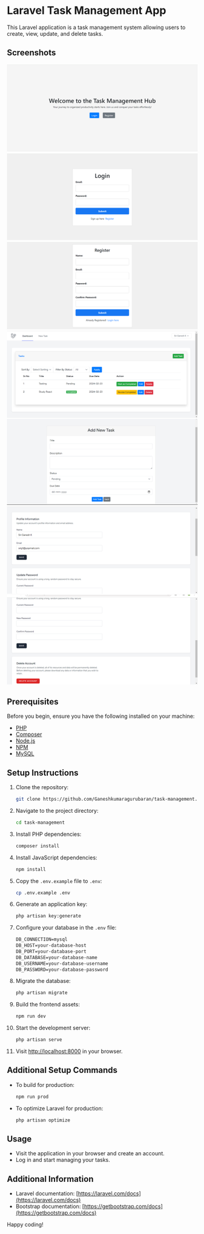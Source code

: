 # Laravel Task Management App

This Laravel application is a task management system allowing users to create, view, update, and delete tasks.

## Screenshots

![screenshot 1](public/images/screenshot-1.png)
![screenshot 2](public/images/screenshot-2.png)
![screenshot 3](public/images/screenshot-3.png)
![screenshot 4](public/images/screenshot-4.png)
![screenshot 5](public/images/screenshot-5.png)
![screenshot 5](public/images/screenshot-6.png)
![screenshot 5](public/images/screenshot-7.png)

## Prerequisites

Before you begin, ensure you have the following installed on your machine:

- [PHP](https://www.php.net/manual/en/install.php)
- [Composer](https://getcomposer.org/download/)
- [Node.js](https://nodejs.org/en/download/)
- [NPM](https://www.npmjs.com/get-npm)
- [MySQL](https://dev.mysql.com/downloads/mysql/)

## Setup Instructions

1. Clone the repository:

    ```bash
    git clone https://github.com/Ganeshkumaragurubaran/task-management.git
    ```

2. Navigate to the project directory:

    ```bash
    cd task-management
    ```

3. Install PHP dependencies:

    ```bash
    composer install
    ```

4. Install JavaScript dependencies:

    ```bash
    npm install
    ```

5. Copy the `.env.example` file to `.env`:

    ```bash
    cp .env.example .env
    ```

6. Generate an application key:

    ```bash
    php artisan key:generate
    ```

7. Configure your database in the `.env` file:

    ```env
    DB_CONNECTION=mysql
    DB_HOST=your-database-host
    DB_PORT=your-database-port
    DB_DATABASE=your-database-name
    DB_USERNAME=your-database-username
    DB_PASSWORD=your-database-password
    ```

8. Migrate the database:

    ```bash
    php artisan migrate 
    ```
9. Build the frontend assets:

    ```bash
    npm run dev
    ```

10. Start the development server:

    ```bash
    php artisan serve
    ```

11. Visit [http://localhost:8000](http://localhost:8000) in your browser.

## Additional Setup Commands

- To build for production:

    ```bash
    npm run prod
    ```

- To optimize Laravel for production:

    ```bash
    php artisan optimize
    ```

## Usage

- Visit the application in your browser and create an account.
- Log in and start managing your tasks.

## Additional Information

- Laravel documentation: [https://laravel.com/docs](https://laravel.com/docs)
- Bootstrap documentation: [https://getbootstrap.com/docs](https://getbootstrap.com/docs)

Happy coding!
